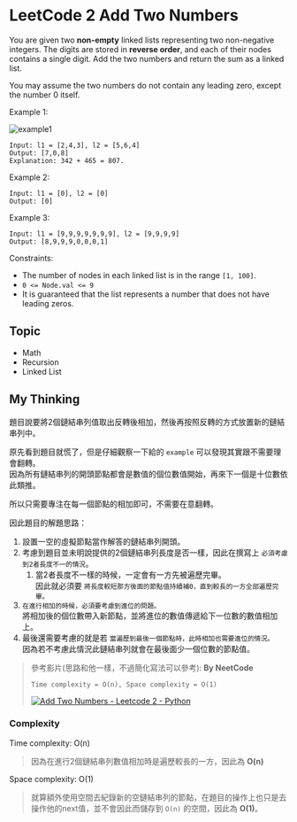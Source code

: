 # LeetCode 2 Add Two Numbers
You are given two **non-empty** linked lists representing two non-negative integers. The digits are stored in **reverse order**, and each of their nodes contains a single digit. Add the two numbers and return the sum as a linked list.

You may assume the two numbers do not contain any leading zero, except the number 0 itself.

Example 1:

![example1](https://assets.leetcode.com/uploads/2020/10/02/addtwonumber1.jpg)

```
Input: l1 = [2,4,3], l2 = [5,6,4]
Output: [7,0,8]
Explanation: 342 + 465 = 807.
```

Example 2:
```
Input: l1 = [0], l2 = [0]
Output: [0]
```

Example 3:
```
Input: l1 = [9,9,9,9,9,9,9], l2 = [9,9,9,9]
Output: [8,9,9,9,0,0,0,1]
```

Constraints:

- The number of nodes in each linked list is in the range `[1, 100]`.
- `0 <= Node.val <= 9`
- It is guaranteed that the list represents a number that does not have leading zeros.

## Topic
- Math
- Recursion
- Linked List

## My Thinking
題目說要將2個鏈結串列值取出反轉後相加，然後再按照反轉的方式放置新的鏈結串列中。

原先看到題目就慌了，但是仔細觀察一下給的 `example` 可以發現其實跟不需要理會翻轉。<br>因為所有鏈結串列的開頭節點都會是數值的個位數值開始，再來下一個是十位數依此類推。

所以只需要專注在每一個節點的相加即可，不需要在意翻轉。

因此題目的解題思路：
1. 設置一空的虛擬節點當作解答的鏈結串列開頭。
2. 考慮到題目並未明說提供的2個鏈結串列長度是否一樣，因此在撰寫上 `必須考慮到2者長度不一的情況`。
   1. 當2者長度不一樣的時候，一定會有一方先被遍歷完畢。<br>因此就必須要 `將長度較短那方後面的節點值持續補0，直到較長的一方全部遍歷完畢。`
3. `在進行相加的時候，必須要考慮到進位的問題。`<br>將相加後的個位數帶入新節點，並將進位的數值傳遞給下一位數的數值相加上。
4. 最後還需要考慮的就是若 `當遍歷到最後一個節點時，此時相加也需要進位的情況。`<br>因為若不考慮此情況此鏈結串列就會在最後面少一個位數的節點值。

> 參考影片(思路和他一樣，不過簡化寫法可以參考): **By NeetCode**
>
> `Time complexity = O(n), Space complexity = O(1)`
> 
> [![Add Two Numbers - Leetcode 2 - Python](https://img.youtube.com/vi/wgFPrzTjm7s/hqdefault.jpg)](https://www.youtube.com/watch?v=wgFPrzTjm7s)

### Complexity
Time complexity: O(n)
> 因為在進行2個鏈結串列數值相加時是遍歷較長的一方，因此為 **O(n)**

Space complexity: O(1)
> 就算額外使用空間去紀錄新的空鏈結串列的節點，在題目的操作上也只是去操作他的next值，並不會因此而儲存到 `O(n)` 的空間，因此為 **O(1)**。